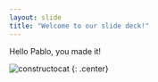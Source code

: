```yaml
---
layout: slide
title: "Welcome to our slide deck!"
---
```


Hello Pablo, you made it!

![constructocat](https://octodex.github.com/images/constructocat2.jpg)
{: .center}
